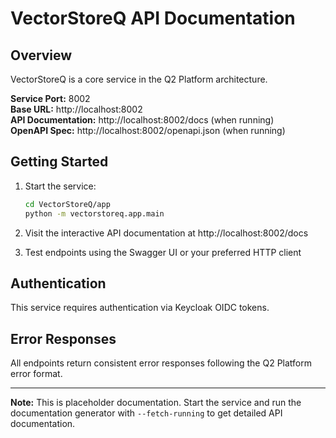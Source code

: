 # VectorStoreQ API Documentation

## Overview

VectorStoreQ is a core service in the Q2 Platform architecture.

**Service Port:** 8002  
**Base URL:** http://localhost:8002  
**API Documentation:** http://localhost:8002/docs (when running)  
**OpenAPI Spec:** http://localhost:8002/openapi.json (when running)

## Getting Started

1. Start the service:
   ```bash
   cd VectorStoreQ/app
   python -m vectorstoreq.app.main
   ```

2. Visit the interactive API documentation at http://localhost:8002/docs

3. Test endpoints using the Swagger UI or your preferred HTTP client

## Authentication

This service requires authentication via Keycloak OIDC tokens.

## Error Responses

All endpoints return consistent error responses following the Q2 Platform error format.

---

**Note:** This is placeholder documentation. Start the service and run the documentation generator with `--fetch-running` to get detailed API documentation.
